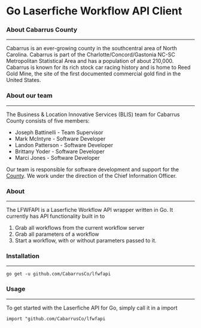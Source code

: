 # Go Laserfiche Workflow API Client

### About Cabarrus County
---
Cabarrus is an ever-growing county in the southcentral area of North Carolina. Cabarrus is part of the Charlotte/Concord/Gastonia NC-SC Metropolitan Statistical Area and has a population of about 210,000. Cabarrus is known for its rich stock car racing history and is home to Reed Gold Mine, the site of the first documented commercial gold find in the United States.

### About our team
---
The Business & Location Innovative Services (BLIS) team for Cabarrus County consists of five members:

+ Joseph Battinelli - Team Supervisor
+ Mark McIntyre - Software Developer
+ Landon Patterson - Software Developer
+ Brittany Yoder - Software Developer
+ Marci Jones - Software Developer

Our team is responsible for software development and support for the [County](https://www.cabarruscounty.us/departments/information-technology). We work under the direction of the Chief Information Officer.

### About
---
The LFWFAPI is a Laserfiche Workflow API wrapper written in Go. It currently has API functionality built in to

1. Grab all workflows from the current workflow server
2. Grab all parameters of a workflow
3. Start a workflow, with or without parameters passed to it.

### Installation
---
```
go get -u github.com/CabarrusCo/lfwfapi
```

### Usage
---

To get started with the Laserfiche API for Go, simply call it in a import
```
import "github.com/CabarrusCo/lfwfapi
```

